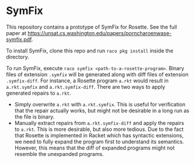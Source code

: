 # SymFix

This repository contains a prototype of SymFix for Rosette. See the full paper at https://unsat.cs.washington.edu/papers/porncharoenwase-symfix.pdf.

To install SymFix, clone this repo and run `raco pkg install` inside the directory.

To run SymFix, execute `raco symfix <path-to-a-rosette-program>`. Binary files of extension `.symfix` will be generated along with diff files of extension `.symfix-diff`. For instance, a Rosette program `a.rkt` would result in `a.rkt.symfix` and `a.rkt.symfix-diff`. There are two ways to apply generated repairs to `a.rkt`.

- Simply overwrite `a.rkt` with `a.rkt.symfix`. This is useful for verification that the repair actually works, but might not be desirable in a long run as the file is binary.
- Manually extract repairs from `a.rkt.symfix-diff` and apply the repairs to `a.rkt`. This is more desirable, but also more tedious. Due to the fact that Rosette is implemented in Racket which has syntactic extensions, we need to fully expand the program first to understand its semantics. However, this means that the diff of expanded programs might not resemble the unexpanded programs.
